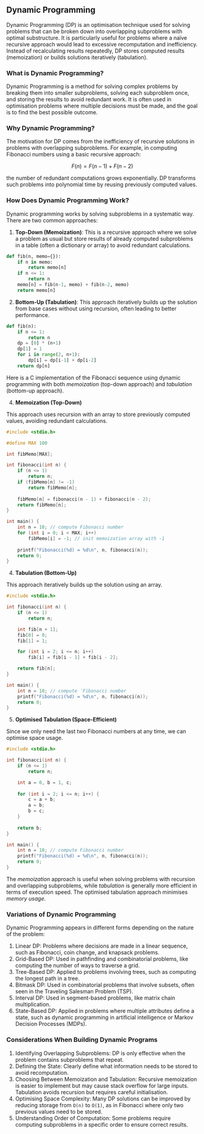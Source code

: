 
## Dynamic Programming

Dynamic Programming (DP) is an optimisation technique used for solving problems that can
be broken down into overlapping subproblems with optimal substructure. It is particularly
useful for problems where a naïve recursive approach would lead to excessive recomputation
and inefficiency. Instead of recalculating results repeatedly, DP stores computed results
(memoization) or builds solutions iteratively (tabulation).


### What is Dynamic Programming?

Dynamic Programming is a method for solving complex problems by breaking them into smaller
subproblems, solving each subproblem once, and storing the results to avoid redundant work.
It is often used in optimisation problems where multiple decisions must be made, and the
goal is to find the best possible outcome.


### Why Dynamic Programming?

The motivation for DP comes from the inefficiency of recursive solutions in problems with
overlapping subproblems. For example, in computing Fibonacci numbers using a basic recursive
approach:

```math
F(n) = F(n-1) + F(n-2)
```
the number of redundant computations grows exponentially. DP transforms such problems into
polynomial time by reusing previously computed values.


### How Does Dynamic Programming Work?

Dynamic programming works by solving subproblems in a systematic way. There are two common
approaches:

1. __Top-Down (Memoization)__: This is a recursive approach where we solve a problem as usual
but store results of already computed subproblems in a table (often a dictionary or array)
to avoid redundant calculations.

```python
def fib(n, memo={}):
    if n in memo:
        return memo[n]
    if n <= 1:
        return n
    memo[n] = fib(n-1, memo) + fib(n-2, memo)
    return memo[n]
```

2. __Bottom-Up (Tabulation)__: This approach iteratively builds up the solution from base cases
without using recursion, often leading to better performance.

```python
def fib(n):
    if n <= 1:
        return n
    dp = [0] * (n+1)
    dp[1] = 1
    for i in range(2, n+1):
        dp[i] = dp[i-1] + dp[i-2]
    return dp[n]
```


Here is a C implementation of the Fibonacci sequence using dynamic programming
with both *memoization* (top-down approach) and *tabulation* (bottom-up approach).


4. __Memoization (Top-Down)__

This approach uses recursion with an array to store previously computed values,
avoiding redundant calculations.

```c
#include <stdio.h>

#define MAX 100

int fibMemo[MAX];

int fibonacci(int n) {
    if (n <= 1) 
        return n;
    if (fibMemo[n] != -1) 
        return fibMemo[n];
    
    fibMemo[n] = fibonacci(n - 1) + fibonacci(n - 2);
    return fibMemo[n];
}

int main() {
    int n = 10; // compute Fibonacci number
    for (int i = 0; i < MAX; i++)
        fibMemo[i] = -1; // init memoization array with -1
    
    printf("Fibonacci(%d) = %d\n", n, fibonacci(n));
    return 0;
}
```


4. __Tabulation (Bottom-Up)__

This approach iteratively builds up the solution using an array.

```c
#include <stdio.h>

int fibonacci(int n) {
    if (n <= 1) 
        return n;

    int fib[n + 1];
    fib[0] = 0;
    fib[1] = 1;

    for (int i = 2; i <= n; i++) 
        fib[i] = fib[i - 1] + fib[i - 2];

    return fib[n];
}

int main() {
    int n = 10; // compute ¨Fibonacci number
    printf("Fibonacci(%d) = %d\n", n, fibonacci(n));
    return 0;
}
```

5. __Optimised Tabulation (Space-Efficient)__

Since we only need the last two Fibonacci numbers at any time,
we can optimise space usage.

```c
#include <stdio.h>

int fibonacci(int n) {
    if (n <= 1) 
        return n;

    int a = 0, b = 1, c;
    
    for (int i = 2; i <= n; i++) {
        c = a + b;
        a = b;
        b = c;
    }
    
    return b;
}

int main() {
    int n = 10; // compute Fibonacci number
    printf("Fibonacci(%d) = %d\n", n, fibonacci(n));
    return 0;
}
```

The *memoization* approach is useful when solving problems with recursion and
overlapping subproblems, while *tabulation* is generally more efficient in terms
of execution speed. The optimised tabulation approach minimises *memory usage*.



### Variations of Dynamic Programming

Dynamic Programming appears in different forms depending on the nature of the problem:
1. Linear DP: Problems where decisions are made in a linear sequence, such as Fibonacci,
   coin change, and knapsack problems.
2. Grid-Based DP: Used in pathfinding and combinatorial problems, like computing the number
   of ways to traverse a grid.
3. Tree-Based DP: Applied to problems involving trees, such as computing the longest path
   in a tree.
4. Bitmask DP: Used in combinatorial problems that involve subsets, often seen in the
   Traveling Salesman Problem (TSP).
5. Interval DP: Used in segment-based problems, like matrix chain multiplication.
6. State-Based DP: Applied in problems where multiple attributes define a state, such as
   dynamic programming in artificial intelligence or Markov Decision Processes (MDPs).


### Considerations When Building Dynamic Programs
1. Identifying Overlapping Subproblems: DP is only effective when the problem contains
   subproblems that repeat.
2. Defining the State: Clearly define what information needs to be stored to avoid
   recomputation.
3. Choosing Between Memoization and Tabulation: Recursive memoization is easier to
   implement but may cause stack overflow for large inputs. Tabulation avoids recursion
   but requires careful initialisation.
4. Optimising Space Complexity: Many DP solutions can be improved by reducing storage
   from `O(n)` to `O(1)`, as in Fibonacci where only two previous values need to be stored.
5. Understanding Order of Computation: Some problems require computing subproblems
   in a specific order to ensure correct results.


